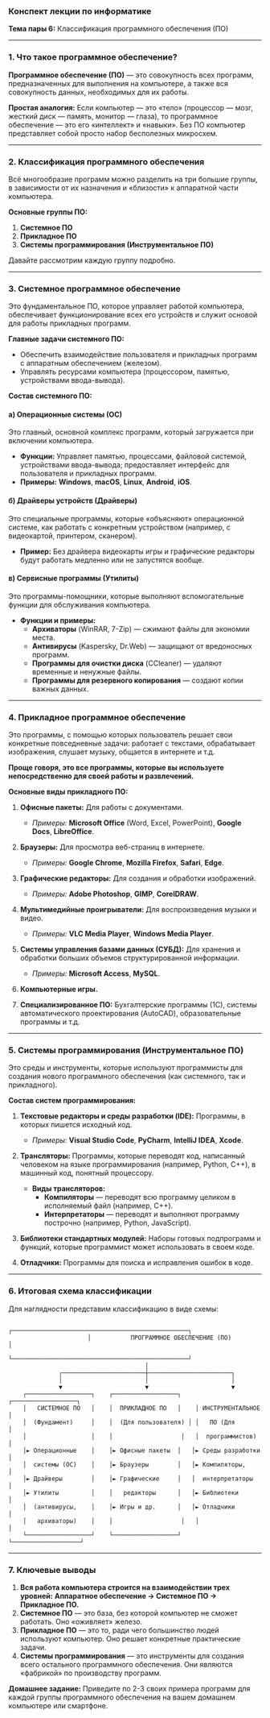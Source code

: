 ### **Конспект лекции по информатике**

**Тема пары 6:** Классификация программного обеспечения (ПО)

---

### **1. Что такое программное обеспечение?**

**Программное обеспечение (ПО)** — это совокупность всех программ, предназначенных для выполнения на компьютере, а также вся совокупность данных, необходимых для их работы.

**Простая аналогия:** Если компьютер — это «тело» (процессор — мозг, жесткий диск — память, монитор — глаза), то программное обеспечение — это его «интеллект» и «навыки». Без ПО компьютер представляет собой просто набор бесполезных микросхем.

---

### **2. Классификация программного обеспечения**

Всё многообразие программ можно разделить на три большие группы, в зависимости от их назначения и «близости» к аппаратной части компьютера.

**Основные группы ПО:**
1. **Системное ПО**
2. **Прикладное ПО**
3. **Системы программирования (Инструментальное ПО)**

Давайте рассмотрим каждую группу подробно.

---

### **3. Системное программное обеспечение**

Это фундаментальное ПО, которое управляет работой компьютера, обеспечивает функционирование всех его устройств и служит основой для работы прикладных программ.

**Главные задачи системного ПО:**
*   Обеспечить взаимодействие пользователя и прикладных программ с аппаратным обеспечением (железом).
*   Управлять ресурсами компьютера (процессором, памятью, устройствами ввода-вывода).

**Состав системного ПО:**

#### **а) Операционные системы (ОС)**
Это главный, основной комплекс программ, который загружается при включении компьютера.
*   **Функции:** Управляет памятью, процессами, файловой системой, устройствами ввода-вывода; предоставляет интерфейс для пользователя и прикладных программ.
*   **Примеры:** **Windows**, **macOS**, **Linux**, **Android**, **iOS**.

#### **б) Драйверы устройств (Драйверы)**
Это специальные программы, которые «объясняют» операционной системе, как работать с конкретным устройством (например, с видеокартой, принтером, сканером).
*   **Пример:** Без драйвера видеокарты игры и графические редакторы будут работать медленно или не запустятся вообще.

#### **в) Сервисные программы (Утилиты)**
Это программы-помощники, которые выполняют вспомогательные функции для обслуживания компьютера.
*   **Функции и примеры:**
    *   **Архиваторы** (WinRAR, 7-Zip) — сжимают файлы для экономии места.
    *   **Антивирусы** (Kaspersky, Dr.Web) — защищают от вредоносных программ.
    *   **Программы для очистки диска** (CCleaner) — удаляют временные и ненужные файлы.
    *   **Программы для резервного копирования** — создают копии важных данных.

---

### **4. Прикладное программное обеспечение**

Это программы, с помощью которых пользователь решает свои конкретные повседневные задачи: работает с текстами, обрабатывает изображения, слушает музыку, общается в интернете и т.д.

**Проще говоря, это все программы, которые вы используете непосредственно для своей работы и развлечений.**

**Основные виды прикладного ПО:**

1.  **Офисные пакеты:** Для работы с документами.
    *   *Примеры:* **Microsoft Office** (Word, Excel, PowerPoint), **Google Docs**, **LibreOffice**.

2.  **Браузеры:** Для просмотра веб-страниц в интернете.
    *   *Примеры:* **Google Chrome**, **Mozilla Firefox**, **Safari**, **Edge**.

3.  **Графические редакторы:** Для создания и обработки изображений.
    *   *Примеры:* **Adobe Photoshop**, **GIMP**, **CorelDRAW**.

4.  **Мультимедийные проигрыватели:** Для воспроизведения музыки и видео.
    *   *Примеры:* **VLC Media Player**, **Windows Media Player**.

5.  **Системы управления базами данных (СУБД):** Для хранения и обработки больших объемов структурированной информации.
    *   *Примеры:* **Microsoft Access**, **MySQL**.

6.  **Компьютерные игры.**

7.  **Специализированное ПО:** Бухгалтерские программы (1С), системы автоматического проектирования (AutoCAD), образовательные программы и т.д.

---

### **5. Системы программирования (Инструментальное ПО)**

Это среды и инструменты, которые используют программисты для создания нового программного обеспечения (как системного, так и прикладного).

**Состав систем программирования:**

1.  **Текстовые редакторы и среды разработки (IDE):** Программы, в которых пишется исходный код.
    *   *Примеры:* **Visual Studio Code**, **PyCharm**, **IntelliJ IDEA**, **Xcode**.

2.  **Трансляторы:** Программы, которые переводят код, написанный человеком на языке программирования (например, Python, C++), в машинный код, понятный процессору.
    *   **Виды трансляторов:**
        *   **Компиляторы** — переводят всю программу целиком в исполняемый файл (например, C++).
        *   **Интерпретаторы** — переводят и выполняют программу построчно (например, Python, JavaScript).

3.  **Библиотеки стандартных модулей:** Наборы готовых подпрограмм и функций, которые программист может использовать в своем коде.

4.  **Отладчики:** Программы для поиска и исправления ошибок в коде.

---

### **6. Итоговая схема классификации**

Для наглядности представим классификацию в виде схемы:

```
                      ┌─────────────────────────────────────────────────┐
                      │           ПРОГРАММНОЕ ОБЕСПЕЧЕНИЕ (ПО)          │
                      └─────────────────────────────────────────────────┘
                                      │
              ┌───────────────────────┼───────────────────────┐
              │                       │                       │
              ▼                       ▼                       ▼
    ┌──────────────────┐    ┌──────────────────┐    ┌──────────────────┐
    │   СИСТЕМНОЕ ПО   │    │  ПРИКЛАДНОЕ ПО   │    │ ИНСТРУМЕНТАЛЬНОЕ │
    │  (Фундамент)     │    │  (Для пользователя) │ │   ПО (Для        │
    │                  │    │                   │   │  программистов)  │
    │► Операционные    │    │► Офисные пакеты  │   │► Среды разработки │
    │  системы (ОС)    │    │► Браузеры        │   │► Компиляторы,     │
    │► Драйверы        │    │► Графические     │   │  интерпретаторы   │
    │► Утилиты         │    │   редакторы      │   │► Библиотеки       │
    │  (антивирусы,    │    │► Игры и др.      │   │► Отладчики        │
    │   архиваторы)    │    │                   │   │                   │
    └──────────────────┘    └──────────────────┘   └───────────────────┘
```

---

### **7. Ключевые выводы**

1.  **Вся работа компьютера строится на взаимодействии трех уровней:** **Аппаратное обеспечение → Системное ПО → Прикладное ПО.**
2.  **Системное ПО** — это база, без которой компьютер не сможет работать. Оно «оживляет» железо.
3.  **Прикладное ПО** — это то, ради чего большинство людей используют компьютер. Оно решает конкретные практические задачи.
4.  **Системы программирования** — это инструменты для создания всего остального программного обеспечения. Они являются «фабрикой» по производству программ.

**Домашнее задание:**
Приведите по 2-3 своих примера программ для каждой группы программного обеспечения на вашем домашнем компьютере или смартфоне.